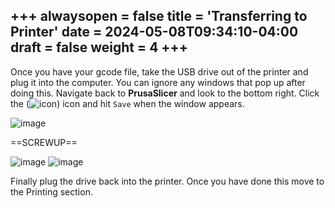 +++
alwaysopen = false
title = 'Transferring to Printer'
date = 2024-05-08T09:34:10-04:00
draft = false
weight = 4
+++
---
Once you have your gcode file, take the USB drive out of the printer and plug it into the computer. You can ignore any windows that pop up after doing this. Navigate back to **PrusaSlicer** and look to the bottom right. Click the (![icon](/images/103.PNG)) icon and hit `Save` when the window appears.

![image](/images/104.PNG)

==SCREWUP==

![image](/images/105.PNG)
![image](/images/106.PNG)

Finally plug the drive back into the printer. Once you have done this move to the Printing section.
